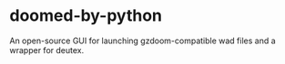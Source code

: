 # doomed-by-python
An open-source GUI for launching gzdoom-compatible wad files and a wrapper for deutex.
